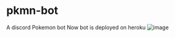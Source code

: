 # pkmn-bot
A discord Pokemon bot
Now bot is deployed on heroku 
![image](https://user-images.githubusercontent.com/97820338/210202272-fedb4f1f-7cb8-4800-bd07-4329fe5ba50f.png)
